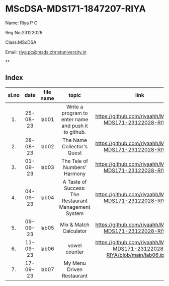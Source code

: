 # MScDSA-MDS171-1847207-RIYA

Name: Riya P C

Reg No:23122028

Class:MScDSA

Email: riya.pc@msds.christuniversity.in


**
## Index
|sl.no|date|file name|topic|link|
|:----:|:----:|:---:|:----:|:---:|
|1.|25-08-23|lab01|Write a program to enter name and push it to github.|https://github.com/riyaahh/MScDSA-MDS171-23122028-RIYA.git|
|2.|28-08-23|lab02|The Name Collector's Quest|https://github.com/riyaahh/MScDSA-MDS171-23122028-RIYA.git|
|3.|01-09-23|lab03|The Tale of Numbers' Harmony|https://github.com/riyaahh/MScDSA-MDS171-23122028-RIYA.git|
|4.|04-09-23|lab04|A Taste of Success: The Restaurant Management System|https://github.com/riyaahh/MScDSA-MDS171-23122028-RIYA.git|
|5.|09-09-23|lab05|Mix & Match Calculator|https://github.com/riyaahh/MScDSA-MDS171-23122028-RIYA.git|
|6.|11-09-23|lab06|vowel counter|https://github.com/riyaahh/MScDSA-MDS171-23122028-RIYA/blob/main/lab06.ipynb|
|7.|17-09-23|lab07|My Menu Driven Restaurant||